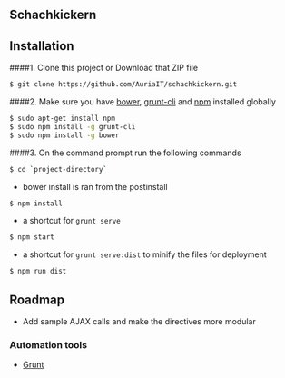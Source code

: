 ## Schachkickern

## Installation
####1. Clone this project or Download that ZIP file

```sh
$ git clone https://github.com/AuriaIT/schachkickern.git
```

####2.  Make sure you have [bower](http://bower.io/), [grunt-cli](https://www.npmjs.com/package/grunt-cli) and  [npm](https://www.npmjs.org/) installed globally
 
 
```sh
$ sudo apt-get install npm
$ sudo npm install -g grunt-cli
$ sudo npm install -g bower
```
####3. On the command prompt run the following commands

```sh
$ cd `project-directory`
```
- bower install is ran from the postinstall
```sh
$ npm install 
```
- a shortcut for `grunt serve`
```sh
$ npm start
```
- a shortcut for `grunt serve:dist` to minify the files for deployment
```sh
$ npm run dist 
```
## Roadmap

- Add sample AJAX calls and make the directives more modular

### Automation tools

- [Grunt](http://gruntjs.com/)